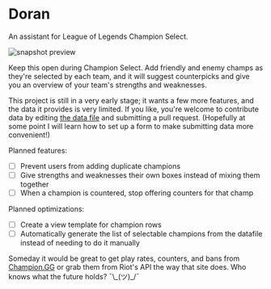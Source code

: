 # Doran
An assistant for League of Legends Champion Select.

![snapshot preview](http://champion-select-assistant.herokuapp.com/readme-snapshot.png)

Keep this open during Champion Select. Add friendly and enemy champs as they're selected by each team, and it will suggest counterpicks and give you an overview of your team's strengths and weaknesses.

This project is still in a very early stage; it wants a few more features, and the data it provides is very limited. If you like, you're welcome to contribute data by editing [the data file](https://github.com/DawnPaladin/Doran/blob/master/champ_data.json) and submitting a pull request. (Hopefully at some point I will learn how to set up a form to make submitting data more convenient!)

Planned features:

- [ ] Prevent users from adding duplicate champions
- [ ] Give strengths and weaknesses their own boxes instead of mixing them together
- [ ] When a champion is countered, stop offering counters for that champ

Planned optimizations:

- [ ] Create a view template for champion rows
- [ ] Automatically generate the list of selectable champions from the datafile instead of needing to do it manually

Someday it would be great to get play rates, counters, and bans from [Champion.GG](http://champion.gg) or grab them from Riot's API the way that site does. Who knows what the future holds? ¯\\\_(ツ)_/¯
